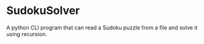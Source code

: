 # SudokuSolver
A python CLI program that can read a Sudoku puzzle from a file and solve it using recursion.